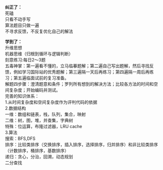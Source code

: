 
**纠正了：**<br>
    死磕 <br>
    只看不动手写<br>
    算法题目只做一遍<br>
    不寻求反馈，不反复优化自己的解法<br>

**学到了：**<br>
  升维思想<br>
  机器思维（归根到循环与逻辑判断）<br>
  刻意练习:每日2～3题<br>
  五毒神掌：第一遍看不懂的，立马临摹题解；第二遍自己写出题解，然后寻找反馈，例如学习国际站的优秀题解；第三遍隔一天后再练习；第四遍隔一周后再练习；第五遍临面试前的复习准备。<br>
  解题四步骤：澄清题意和条件；罗列所有想到的解决方法；比较各方法的时间和空间复杂度；开始编码并测试。<br>
  完善的知识体系：<br>
    1.从时间复杂度和空间复杂度作为评判代码的依据<br>
    2.数据结构<br>
      一维：数组和链表，栈，队列，集合，映射<br>
      二维：树，图，堆，并查集，字典树<br>
      特殊：位运算，布隆过滤器，LRU cache<br>
    3.算法<br>
      搜索：BFS,DFS<br>
      排序：比较类排序（交换排序，插入排序，选择排序，归并排序）和非比较类排序（计数排序，桶排序，基数排序）<br>
      递归：贪心，分治，回溯，动态规划<br>
      二分查找<br>

  
